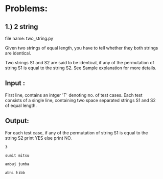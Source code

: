 # Problems: 
## 1.) 2 string   
file name: two_string.py

Given two strings of equal length, you have to tell whether they both strings are identical.

Two strings S1 and S2 are said to be identical, if any of the permutation of string S1 is equal to the string S2. See Sample explanation for more details.

## Input :

First line, contains an intger 'T' denoting no. of test cases.
Each test consists of a single line, containing two space separated strings S1 and S2 of equal length.

## Output:

For each test case, if any of the permutation of string S1 is equal to the string S2 print YES else print NO.

```
3

sumit mitsu                 

ambuj jumba                 

abhi hibb
```





